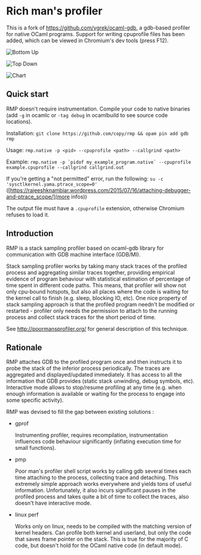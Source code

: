 Rich man's profiler
===================

This is a fork of https://github.com/ygrek/ocaml-gdb, a gdb-based profiler for
native OCaml programs. Support for writing cpuprofile files has been added,
which can be viewed in Chromium's dev tools (press F12).

![Bottom Up](https://i.imgur.com/smIR1tZ.png)

![Top Down](https://i.imgur.com/6qViAnB.png)

![Chart](https://i.imgur.com/8QEV98Y.png)

Quick start
-----------

RMP doesn't require instrumentation. Compile your code to native binaries (add
`-g` in ocamlc or `-tag debug` in ocamlbuild to see source code locations).

Installation: `git clone https://github.com/copy/rmp && opam pin add gdb rmp`

Usage: `rmp.native -p <pid> --cpuprofile <path> --callgrind <path>`

Example:  ```rmp.native -p `pidof my_example_program.native` --cpuprofile example.cpuprofile --callgrind callgrind.out```

If you're getting a "not permitted" error, run the following:
`su -c 'sysctlkernel.yama.ptrace_scope=0'`
([https://rajeeshknambiar.wordpress.com/2015/07/16/attaching-debugger-and-ptrace_scope/](more
infos))

The output file must have a `.cpuprofile` extension, otherwise Chromium refuses to load it.


Introduction
------------

RMP is a stack sampling profiler based on ocaml-gdb library for communication
with GDB machine interface (GDB/MI).

Stack sampling profiler works by taking many stack traces of the profiled process
and aggregating similar traces together, providing empirical evidence of program
behaviour with statistical estimation of percentage of time spent in different code paths.
This means, that profiler will show not only cpu-bound hotspots, but also
all places where the code is waiting for the kernel call to finish (e.g. sleep, blocking IO, etc).
One nice property of stack sampling approach is that the profiled program needn't be modified
or restarted - profiler only needs the permission to attach to the running process and collect
stack traces for the short period of time.

See http://poormansprofiler.org/ for general description of this technique.

Rationale
---------

RMP attaches GDB to the profiled program once and then instructs it to probe the stack of the
inferior process periodically. The traces are aggregated and displayed/updated immediately. It has access
to all the information that GDB provides (static stack unwinding, debug symbols, etc). Interactive mode
allows to stop/resume profiling at any time (e.g. when enough information is available or waiting for
the process to engage into some specific activity).

RMP was devised to fill the gap between existing solutions :

* gprof

  Instrumenting profiler, requires recompilation, instrumentation influences code behaviour significantly
  (inflating execution time for small functions).

* pmp

  Poor man's profiler shell script works by calling gdb several times each time attaching to the process,
  collecting trace and detaching. This extremely simple approach works everywhere and yields tons of
  useful information. Unfortunately, it also incurs significant pauses in the profiled process and takes
  quite a bit of time to collect the traces, also doesn't have interactive mode.

* linux perf

  Works only on linux, needs to be compiled with the matching version of kernel headers. Can profile both
  kernel and userland, but only the code that saves frame pointer on the stack. This is true for the majority
  of C code, but doesn't hold for the OCaml native code (in default mode).
